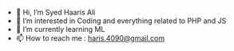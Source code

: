 - 👋 Hi, I’m Syed Haaris Ali
- 👀 I’m interested in Coding and everything related to PHP and JS
- 🌱 I’m currently learning ML
- 📫 How to reach me : haris.4090@gmail.com

<!---
iamharisali/iamharisali is a ✨ special ✨ repository because its `README.md` (this file) appears on your GitHub profile.
You can click the Preview link to take a look at your changes.
--->
